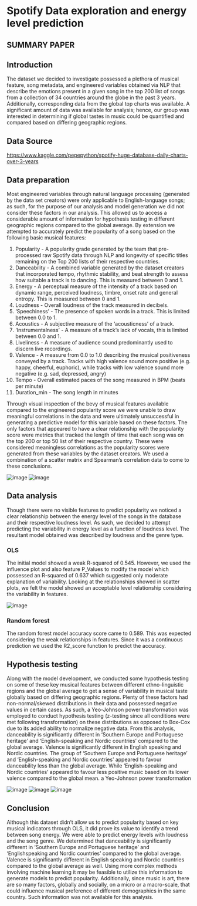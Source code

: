 # Spotify Data exploration and energy level prediction 

## SUMMARY PAPER 
##  Introduction

The dataset we decided to investigate possessed a plethora of musical feature, song metadata, and engineered
variables obtained via NLP that describe the emotions present in a given song in the top 200 list of songs from a
collection of 34 countries around the globe in the past 3 years. Additionally, corresponding data from the global top
charts was available. A significant amount of data was available for analysis; hence, our group was interested in
determining if global tastes in music could be quantified and compared based on differing geographic regions.

##  Data Source
https://www.kaggle.com/pepepython/spotify-huge-database-daily-charts-over-3-years

##  Data preparation
Most engineered variables through natural language processing (generated by the data set creators) were only
applicable to English-language songs; as such, for the purpose of our analysis and model generation we did not consider
these factors in our analysis. This allowed us to access a considerable amount of information for hypothesis testing in
different geographic regions compared to the global average. By extension we attempted to accurately predict the
popularity of a song based on the following basic musical features:
  1. Popularity - A popularity grade generated by the team that pre-processed raw Spotify data through NLP and longevity of specific titles remaining on the Top 200 lists of their      respective countries.
2. Danceability - A combined variable generated by the dataset creators that incorporated tempo, rhythmic stability, and beat
strength to assess how suitable a track is to dancing. This is measured between 0 and 1.
3. Energy - A perceptual measure of the intensity of a track based on dynamic range, perceived loudness, timbre, onset rate
and general entropy. This is measured between 0 and 1.
4. Loudness - Overall loudness of the track measured in decibels.
5. ‘Speechiness’ - The presence of spoken words in a track. This is limited between 0.0 to 1.
6. Acoustics - A subjective measure of the ‘acousticness’ of a track.
7. ‘Instrumentalness’ - A measure of a track’s lack of vocals, this is limited between 0.0 and 1.
8. Liveliness - A measure of audience sound predominantly used to discern live recordings.
9. Valence - A measure from 0.0 to 1.0 describing the musical positiveness conveyed by a track. Tracks with high valence
sound more positive (e.g. happy, cheerful, euphoric), while tracks with low valence sound more negative (e.g. sad,
depressed, angry)
10. Tempo - Overall estimated paces of the song measured in BPM (beats per minute)
11. Duration_min - The song length in minutes

Through visual inspection of the bevy of musical features available compared to the engineered popularity score we
were unable to draw meaningful correlations in the data and were ultimately unsuccessful in generating a predictive
model for this variable based on these factors. The only factors that appeared to have a clear relationship with the
popularity score were metrics that tracked the length of time that each song was on the top 200 or top 50 list of their
respective country. These were considered meaningless correlations as the popularity scores were generated from
these variables by the dataset creators. We used a combination of a scatter matrix and Spearman’s correlation data to
come to these conclusions.

![image](https://user-images.githubusercontent.com/73985225/131623609-eed0ab3e-e080-48c4-8b12-0ef1749772cf.png)
![image](https://user-images.githubusercontent.com/73985225/131623624-394499e7-28ff-41d8-9ecb-8a78845e6fe2.png)

##  Data analysis
Though there were no visible features to predict popularity we noticed a clear relationship between the energy level of
the songs in the database and their respective loudness level. As such, we decided to attempt predicting the variability
in energy level as a function of loudness level. The resultant model obtained was described by loudness and the genre
type.

### OLS
The initial model showed a weak R-squared of 0.545. However, we used the
influence plot and also feature P_Values to modify the model which possessed
an R-squared of 0.637 which suggested only moderate explanation of
variability. Looking at the relationships showed in scatter plots, we felt the model
showed an acceptable level relationship considering the variability in features.


![image](https://user-images.githubusercontent.com/73985225/131623740-08ad5ee1-0467-4745-bb7f-edd9424f464e.png)

### Random forest
The random forest model accuracy score came to 0.589. This was expected
considering the weak relationships in features. Since it was a continuous
prediction we used the R2_score function to predict the accuracy.

## Hypothesis testing
Along with the model development, we conducted some hypothesis testing on some of these key musical features
between different ethno-linguistic regions and the global average to get a sense of variability in musical taste globally
based on differing geographic regions.
Plenty of these factors had non-normal/skewed
distributions in their data and possessed negative
values in certain cases. As such, a Yeo-Johnson
power transformation was employed to conduct
hypothesis testing (z-testing since all conditions
were met following transformation) on these
distributions as opposed to Box-Cox due to its
added ability to normalize negative data.
From this analysis, danceability is significantly
different in ‘Southern Europe and Portuguese
heritage’ and ‘English-speaking and Nordic
countries’ compared to the global average.
Valence is significantly different in English
speaking and Nordic countries. The group of
‘Southern Europe and Portuguese heritage’ and
‘English-speaking and Nordic countries’ appeared to
favour danceability less than the global average.
While ‘English-speaking and Nordic countries’
appeared to favour less positive music based on its
lower valence compared to the global mean.
a Yeo-Johnson power transformation

![image](https://user-images.githubusercontent.com/73985225/131623991-75649786-63ce-475b-a302-cd943c7140f0.png)
![image](https://user-images.githubusercontent.com/73985225/131623998-b6462a15-bd06-40d8-b15c-20fa25f2cee7.png)
![image](https://user-images.githubusercontent.com/73985225/131624007-b70be6fc-89d0-4ed1-b2e4-7e970fef8adc.png)


##  Conclusion
Although this dataset didn’t allow us to predict popularity based on key musical indicators through OLS, it did prove its
value to identify a trend between song energy. We were able to predict energy levels with loudness and the song genre.
We determined that danceability is significantly different in ‘Southern Europe and Portuguese heritage’ and ‘Englishspeaking
and Nordic countries’ compared to the global average. Valence is significantly different in English speaking
and Nordic countries compared to the global average as well. Using more complex methods involving machine learning
it may be feasible to utilize this information to generate models to predict popularity. Additionally, since music is art,
there are so many factors, globally and socially, on a micro or a macro-scale, that could influence musical preference
of different demographics in the same country. Such information was not available for this analysis.

